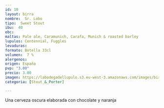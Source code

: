 ```yaml
---
id: 10
layout: birra
nombre:  Sr. Lobo
tipo:  Sweet Stout
ibu:  40
ebc:
maltas: Pale ale, Caramunich, Carafa, Munich & roasted barley
lupulos: Centennial, Fuggles
levaduras: 
formato: Botella 33cl
volumen:  7 %
alergenos: 
origen: España
pvp: "3.00"
precio: 3.00
imagen: https://labodegadellupulo.s3.eu-west-3.amazonaws.com/images/birras/srlobo.jpg
categoria: [Stout_&_Porter]

---
```

Una cerveza oscura elaborada con chocolate y naranja





